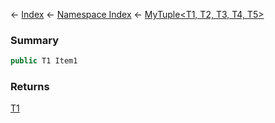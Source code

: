 ← [Index](Api-Index) ← [Namespace Index](Namespace-Index) ← [MyTuple<T1, T2, T3, T4, T5\>](VRage.MyTuple`5)

### Summary

```csharp
public T1 Item1
```

### Returns

[T1]()


